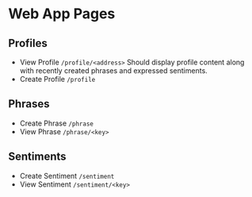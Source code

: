 # Web App Pages

## Profiles
- View Profile `/profile/<address>` Should display profile content along with recently created phrases and expressed sentiments.
- Create Profile `/profile`

## Phrases
- Create Phrase `/phrase`
- View Phrase `/phrase/<key>`

## Sentiments
- Create Sentiment `/sentiment`
- View Sentiment `/sentiment/<key>`
